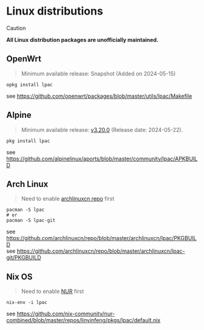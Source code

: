 # Linux distributions

> [!CAUTION]
>
> **All Linux distribution packages are unofficially maintained.**

## OpenWrt

> Minimum available release: Snapshot
> (Added on 2024-05-15)

```shell
opkg install lpac
```

see <https://github.com/openwrt/packages/blob/master/utils/lpac/Makefile>

## Alpine

> Minimum available release: [v3.20.0](https://pkgs.alpinelinux.org/packages?name=lpac&branch=v3.20)
> (Release date: 2024-05-22).

```shell
pkg install lpac
```

see <https://github.com/alpinelinux/aports/blob/master/community/lpac/APKBUILD>

## Arch Linux

> Need to enable [archlinuxcn repo](https://github.com/archlinuxcn/repo#readme) first

```shell
pacman -S lpac
# or
pacman -S lpac-git
```

see <https://github.com/archlinuxcn/repo/blob/master/archlinuxcn/lpac/PKGBUILD> \
see <https://github.com/archlinuxcn/repo/blob/master/archlinuxcn/lpac-git/PKGBUILD>

## Nix OS

> Need to enable [NUR](https://github.com/nix-community/NUR#readme "Nix User Repository") first

```shell
nix-env -i lpac
```

see <https://github.com/nix-community/nur-combined/blob/master/repos/linyinfeng/pkgs/lpac/default.nix>
